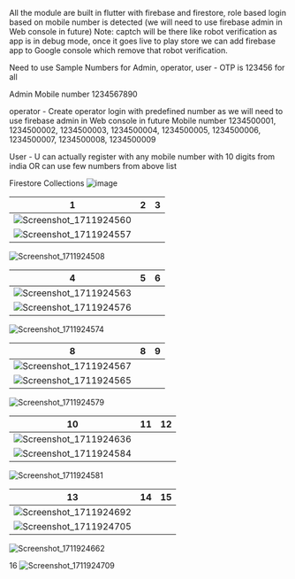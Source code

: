 All the module are built in flutter with firebase and firestore, role based login based on mobile number is detected (we will need to use firebase admin in Web console in future)
Note: captch will be there like robot verification as app is in debug mode, once it goes live to play store we can add firebase app to Google console which remove that robot verification.

Need to use Sample Numbers for Admin, operator, user - OTP is 123456 for all 

Admin
Mobile number 1234567890

operator - Create operator login with predefined number as we will need to use firebase admin in Web console in future
Mobile number 1234500001,  1234500002, 1234500003, 1234500004, 1234500005, 1234500006, 1234500007, 1234500008,  1234500009

User - U can actually register with any mobile number with 10 digits from india OR can use few numbers from above list


Firestore Collections
![image](https://github.com/sohelpathan6411/tokenFCFS/assets/36534117/1a6469c7-191e-4b7e-a894-9ffcc57e4f84)


1 | 2 | 3
:-------------------------:|:-------------------------:|:-------------------------:
![Screenshot_1711924560](https://github.com/sohelpathan6411/tokenFCFS/assets/36534117/987f85c0-9a71-4dbf-ad0c-848c724e259d)  | 
![Screenshot_1711924557](https://github.com/sohelpathan6411/tokenFCFS/assets/36534117/a64a0aa5-a736-4e56-91c5-530222edaff7)  | 
![Screenshot_1711924508](https://github.com/sohelpathan6411/tokenFCFS/assets/36534117/82ec8b67-3b73-4548-9c85-575685eb9bc2)

4 | 5 | 6
:-------------------------:|:-------------------------:|:-------------------------:
![Screenshot_1711924563](https://github.com/sohelpathan6411/tokenFCFS/assets/36534117/9d5be0b8-4324-459c-9a02-952246508fb5)  | 
![Screenshot_1711924576](https://github.com/sohelpathan6411/tokenFCFS/assets/36534117/50b8569d-ead4-43ae-9116-3f71f3c2d748)  | 
![Screenshot_1711924574](https://github.com/sohelpathan6411/tokenFCFS/assets/36534117/40102c39-724f-4b69-a338-018b3514cdd7) 

8 | 8 | 9
:-------------------------:|:-------------------------:|:-------------------------:
![Screenshot_1711924567](https://github.com/sohelpathan6411/tokenFCFS/assets/36534117/1f34be03-0c49-4412-bcb9-2d8961732b11)  | 
![Screenshot_1711924565](https://github.com/sohelpathan6411/tokenFCFS/assets/36534117/9cbe2bbf-978a-4ffd-a594-181490364953)  | 
![Screenshot_1711924579](https://github.com/sohelpathan6411/tokenFCFS/assets/36534117/b38a0052-be44-4368-a74f-3f87158235fd)

10 | 11 | 12
:-------------------------:|:-------------------------:|:-------------------------:
![Screenshot_1711924636](https://github.com/sohelpathan6411/tokenFCFS/assets/36534117/78c2b590-1775-40d6-9e10-0b718cb84477)  | 
![Screenshot_1711924584](https://github.com/sohelpathan6411/tokenFCFS/assets/36534117/c6a0ab75-28af-40bd-8ef3-940cf35a6498)  | 
![Screenshot_1711924581](https://github.com/sohelpathan6411/tokenFCFS/assets/36534117/9813756a-04bb-4b60-9f36-734611bc4f69)

13 | 14 | 15
:-------------------------:|:-------------------------:|:-------------------------:
![Screenshot_1711924692](https://github.com/sohelpathan6411/tokenFCFS/assets/36534117/7d977f76-ffac-4e44-ad40-c8e8feb47dc0)  | 
![Screenshot_1711924705](https://github.com/sohelpathan6411/tokenFCFS/assets/36534117/baf33eb2-3873-4276-9a04-84c9621c3af1)  | 
![Screenshot_1711924662](https://github.com/sohelpathan6411/tokenFCFS/assets/36534117/84e2a08a-941e-4db9-be33-539b96cbfdc6)

16
![Screenshot_1711924709](https://github.com/sohelpathan6411/tokenFCFS/assets/36534117/bfef88e9-2720-4c1f-ae1f-fcb97885e9de)
